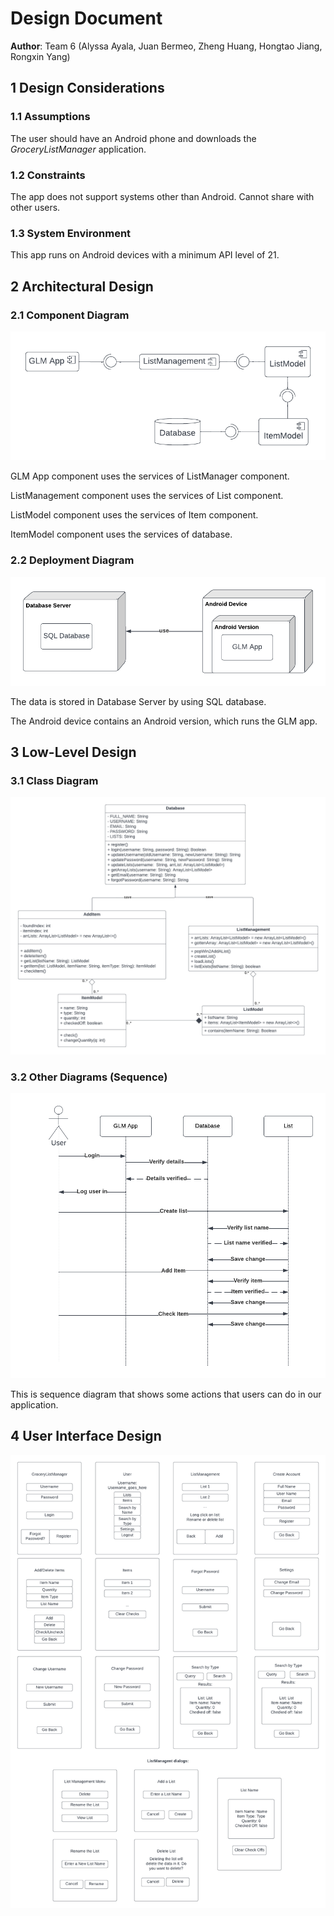 # Design Document

**Author**: Team 6 (Alyssa Ayala, Juan Bermeo, Zheng Huang, Hongtao Jiang, Rongxin Yang)

## 1 Design Considerations

### 1.1 Assumptions

The user should have an Android phone and downloads the *GroceryListManager* application.  

### 1.2 Constraints

The app does not support systems other than Android. Cannot share with other users.

### 1.3 System Environment

This app runs on Android devices with a minimum API level of 21.

## 2 Architectural Design

### 2.1 Component Diagram

![](Images/Component_diagram.png)

GLM App component uses the services of ListManager component.

ListManagement component uses the services of List component.

ListModel component uses the services of Item component.

ItemModel component uses the services of database.

### 2.2 Deployment Diagram

![](Images/Deployment_diagram.png)

The data is stored in Database Server by using SQL database. 

The Android device contains an Android version, which runs the GLM app.

## 3 Low-Level Design

### 3.1 Class Diagram

![](Images/Class_diagram.png)

### 3.2 Other Diagrams (Sequence)

![](Images/Sequence_diagram.png)

This is sequence diagram that shows some actions that users can do in our application.

## 4 User Interface Design
![](Images/UserInterface.png)
